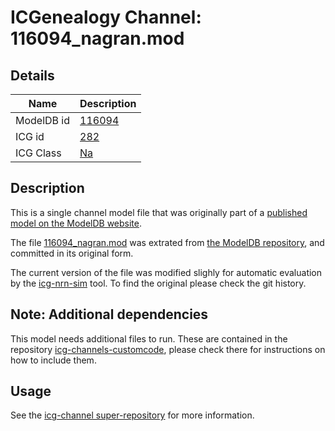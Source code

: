 # ICGenealogy Channel: 116094\_nagran.mod

## Details

Name | Description
---- | -----------
ModelDB id | [116094](http://senselab.med.yale.edu/ModelDB/ShowModel.cshtml?model=116094)
ICG id | [282](http://icg.neurotheory.ox.ac.uk/channels/2/282)
ICG Class | [Na](http://icg.neurotheory.ox.ac.uk/channels/2)

## Description

This is a single channel model file that was originally part of a [published model on the ModelDB website](http://senselab.med.yale.edu/ModelDB/ShowModel.cshtml?model=116094).


The file [116094\_nagran.mod](116094_nagran.mod) was extrated from [the ModelDB repository](http://senselab.med.yale.edu/ModelDB/ShowModel.cshtml?model=116094), and committed in its original form.

The current version of the file was modified slighly for automatic evaluation by the [icg-nrn-sim](https://github.com/icgenealogy/icg-nrn-sim) tool. To find the original please check the git history.


## Note: Additional dependencies
This model needs additional files to run. These are contained in the repository [icg-channels-customcode](https://github.com/icgenealogy/icg-channels-customcode), please check there for instructions on how to include them.


## Usage

See the [icg-channel super-repository](https://github.com/icgenealogy/icg-channels) for more information.